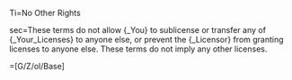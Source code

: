 Ti=No Other Rights

sec=These terms do not allow {_You} to sublicense or transfer any of {_Your_Licenses} to anyone else, or prevent the {_Licensor} from granting licenses to anyone else.  These terms do not imply any other licenses.

=[G/Z/ol/Base]
